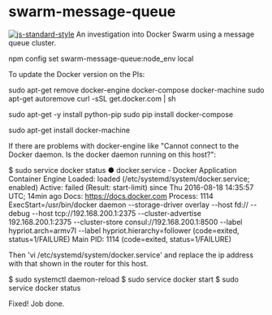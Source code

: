 # swarm-message-queue
[![js-standard-style][standard-badge]][standard-style]
An investigation into Docker Swarm using a message queue cluster.

npm config set swarm-message-queue:node_env local

To update the Docker version on the PIs:

sudo apt-get remove docker-engine docker-compose docker-machine
sudo apt-get autoremove
curl -sSL get.docker.com | sh

sudo apt-get -y install python-pip
sudo pip install docker-compose

sudo apt-get install docker-machine

If there are problems with docker-engine like "Cannot connect to the Docker daemon. Is the docker daemon running on this host?":

$ sudo service docker status
● docker.service - Docker Application Container Engine
   Loaded: loaded (/etc/systemd/system/docker.service; enabled)
   Active: failed (Result: start-limit) since Thu 2016-08-18 14:35:57 UTC; 14min ago
     Docs: https://docs.docker.com
  Process: 1114 ExecStart=/usr/bin/docker daemon --storage-driver overlay --host fd:// --debug --host tcp://192.168.200.1:2375 --cluster-advertise 192.168.200.1:2375 --cluster-store consul://192.168.200.1:8500 --label hypriot.arch=armv7l --label hypriot.hierarchy=follower (code=exited, status=1/FAILURE)
 Main PID: 1114 (code=exited, status=1/FAILURE)

 Then 'vi /etc/systemd/system/docker.service' and replace the ip address with that shown in the router for this host.

$ sudo systemctl daemon-reload
$ sudo service docker start
$ sudo service docker status

Fixed! Job done.

[standard-badge]: https://raw.githubusercontent.com/feross/standard/master/badge.png
[standard-style]: https://github.com/feross/standard
